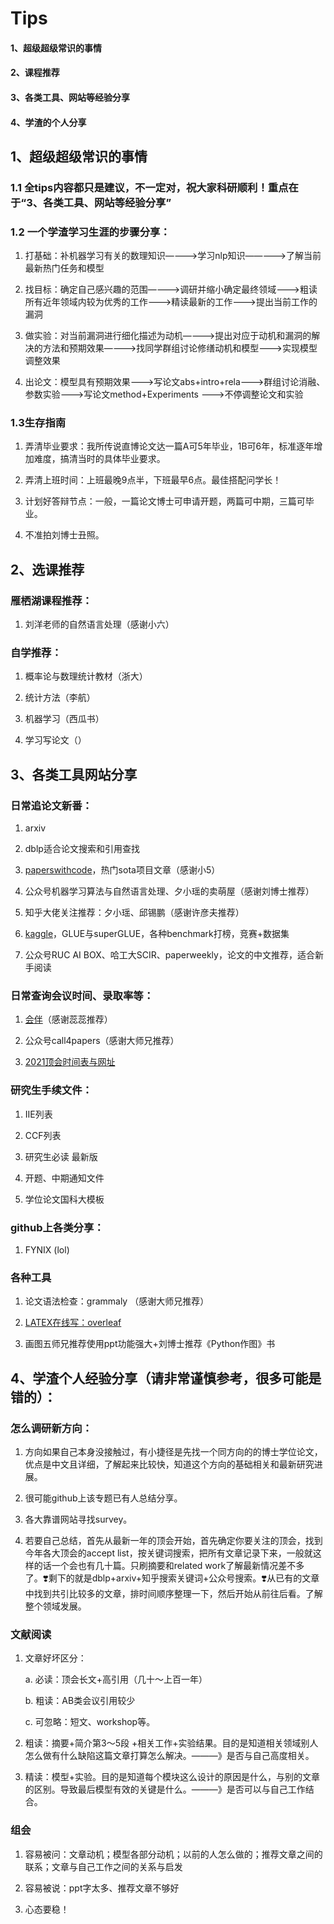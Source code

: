 # Tips 
#### 1、超级超级常识的事情
#### 2、课程推荐
#### 3、各类工具、网站等经验分享
#### 4、学渣的个人分享



## 1、超级超级常识的事情
### 1.1   全tips内容都只是建议，不一定对，祝大家科研顺利！重点在于“3、各类工具、网站等经验分享”

### 1.2   一个学渣学习生涯的步骤分享：
1. 打基础：补机器学习有关的数理知识————>学习nlp知识—————>了解当前最新热门任务和模型

2. 找目标：确定自己感兴趣的范围————>调研并缩小确定最终领域———>粗读所有近年领域内较为优秀的工作———>精读最新的工作———>提出当前工作的漏洞

3. 做实验：对当前漏洞进行细化描述为动机————>提出对应于动机和漏洞的解决的方法和预期效果————>找同学群组讨论修缮动机和模型———>实现模型调整效果

4. 出论文：模型具有预期效果———>写论文abs+intro+rela———>群组讨论消融、参数实验———>写论文method+Experiments ———>不停调整论文和实验


### 1.3生存指南
1. 弄清毕业要求：我所传说直博论文达一篇A可5年毕业，1B可6年，标准逐年增加难度，搞清当时的具体毕业要求。
 
2. 弄清上班时间：上班最晚9点半，下班最早6点。最佳搭配问学长！
  
3. 计划好答辩节点：一般，一篇论文博士可申请开题，两篇可中期，三篇可毕业。
 
4. 不准拍刘博士丑照。


## 2、选课推荐
### 雁栖湖课程推荐：
1. 刘洋老师的自然语言处理（感谢小六）

### 自学推荐：
1. 概率论与数理统计教材（浙大）

2. 统计方法（李航）

3. 机器学习（西瓜书）

4. 学习写论文（）

## 3、各类工具网站分享
### 日常追论文新番：
1. arxiv

2. dblp适合论文搜索和引用查找

3. [paperswithcode](https://www.paperswithcode.com)，热门sota项目文章（感谢小5）

4. 公众号机器学习算法与自然语言处理、夕小瑶的卖萌屋（感谢刘博士推荐）

5. 知乎大佬关注推荐：夕小瑶、邱锡鹏（感谢许彦夫推荐）

6. [kaggle](https://www.kaggle.com)，GLUE与superGLUE，各种benchmark打榜，竞赛+数据集

7. 公众号RUC AI BOX、哈工大SCIR、paperweekly，论文的中文推荐，适合新手阅读

### 日常查询会议时间、录取率等：
1. [会伴](https://www.myhuiban.com)（感谢蕊蕊推荐）

2. 公众号call4papers（感谢大师兄推荐）

3. [2021顶会时间表与网址](https://zhuanlan.zhihu.com/p/362484975)


### 研究生手续文件：
1. IIE列表

2. CCF列表

3. 研究生必读 最新版

4. 开题、中期通知文件

5. 学位论文国科大模板

### github上各类分享：
1. FYNIX (lol)

### 各种工具
1. 论文语法检查：grammaly （感谢大师兄推荐）

2. [LATEX在线写：overleaf](https://www.overleaf.com)

3. 画图五师兄推荐使用ppt功能强大+刘博士推荐《Python作图》书

## 4、学渣个人经验分享（请非常谨慎参考，很多可能是错的）：

### 怎么调研新方向：
1. 方向如果自己本身没接触过，有小捷径是先找一个同方向的的博士学位论文，优点是中文且详细，了解起来比较快，知道这个方向的基础相关和最新研究进展。

2. 很可能github上该专题已有人总结分享。

3. 各大靠谱网站寻找survey。

4. 若要自己总结，首先从最新一年的顶会开始，首先确定你要关注的顶会，找到今年各大顶会的accept list，按关键词搜索，把所有文章记录下来，一般就这样的话一个会也有几十篇。只刷摘要和related work了解最新情况差不多了。❣️剩下的就是dblp+arxiv+知乎搜索关键词+公众号搜索。❣️从已有的文章中找到共引比较多的文章，排时间顺序整理一下，然后开始从前往后看。了解整个领域发展。

### 文献阅读
1. 文章好坏区分：

    a. 必读：顶会长文+高引用（几十～上百一年）

    b. 粗读：AB类会议引用较少

    c. 可忽略：短文、workshop等。

2. 粗读：摘要+简介第3～5段 +相关工作+实验结果。目的是知道相关领域别人怎么做有什么缺陷这篇文章打算怎么解决。———》是否与自己高度相关。

3. 精读：模型+实验。目的是知道每个模块这么设计的原因是什么，与别的文章的区别。导致最后模型有效的关键是什么。———》是否可以与自己工作结合。

### 组会
1. 容易被问：文章动机；模型各部分动机；以前的人怎么做的；推荐文章之间的联系；文章与自己工作之间的关系与启发

2. 容易被说：ppt字太多、推荐文章不够好

3. 心态要稳！
